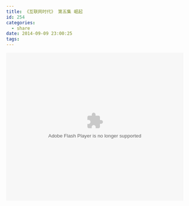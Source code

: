 ```yaml
---
title: 《互联网时代》 第五集 崛起
id: 254
categories:
  - share
date: 2014-09-09 23:00:25
tags:
---
```


<embed src="http://static.video.qq.com/TPout.swf?vid=m00154y7fak&auto=0" allowFullScreen="true" quality="high" width="480" height="400" align="middle" allowScriptAccess="always" type="application/x-shockwave-flash"></embed>